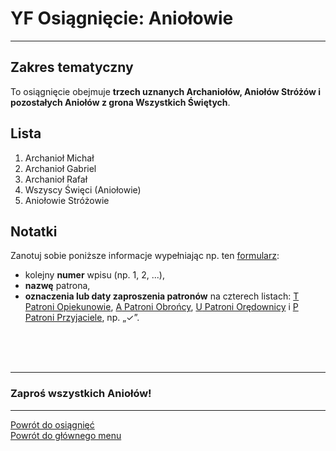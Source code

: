 # <span class="status status-list"><span class="status status-list">YF</span> Osiągnięcie: Aniołowie</span>
---
## Zakres tematyczny
To osiągnięcie obejmuje **trzech uznanych Archaniołów, Aniołów Stróżów i pozostałych Aniołów z grona Wszystkich Świętych**.
## Lista
1. Archanioł Michał
1. Archanioł Gabriel
1. Archanioł Rafał
1. Wszyscy Święci (Aniołowie)
1. Aniołowie Stróżowie
## Notatki
Zanotuj sobie poniższe informacje wypełniając np. ten [formularz](../../pl/pdf/lista_v1_yd_swieta_rodzina_ye_ewangelisci_yf_aniolowie.pdf):
- kolejny **numer** wpisu (np. 1, 2, ...),
- **nazwę** patrona,
- **oznaczenia lub daty zaproszenia patronów** na czterech listach: [<span class="status status-list"><span class="status status-yellow">T</span> Patroni Opiekunowie</span>](patroni_opiekunowie_ex.md), [<span class="status status-list"><span class="status status-blue">A</span> Patroni Obrońcy</span>](patroni_obroncy_ex.md), [<span class="status status-list"><span class="status status-red">U</span> Patroni Orędownicy</span>](patroni_oredownicy_ex.md) i [<span class="status status-list"><span class="status status-white">P</span> Patroni Przyjaciele</span>](patroni_przyjaciele_ex.md), np.  „✓”.
<br />
<br />
<br />

---
### Zaproś wszystkich Aniołów!

---
[Powrót do osiągnięć](jak_zdobywac_osiagniecia_ex.md)  
[Powrót do głównego menu](index.md)
